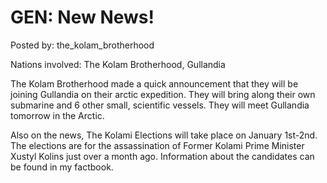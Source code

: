# GEN: New News!

Posted by: the_kolam_brotherhood

Nations involved: The Kolam Brotherhood, Gullandia 

The Kolam Brotherhood made a quick announcement that they will be joining Gullandia on their arctic expedition. They will bring along their own submarine and 6 other small, scientific vessels. They will meet Gullandia tomorrow in the Arctic.

Also on the news, The Kolami Elections will take place on January 1st-2nd. The elections are for the assassination of Former Kolami Prime Minister Xustyl Kolins just over a month ago. Information about the candidates can be found in my factbook.